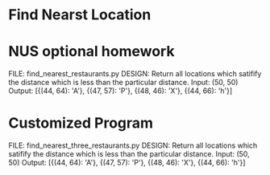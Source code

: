# Find Nearst Location

# NUS optional homework
FILE: find_nearest_restaurants.py
DESIGN: Return all locations which satifify the distance which is less than the particular distance.
Input: (50, 50)
Output: [{(44, 64): 'A'}, {(47, 57): 'P'}, {(48, 46): 'X'}, {(44, 66): 'h'}]

# Customized Program
FILE: find_nearest_three_restaurants.py
DESIGN: Return all locations which satifify the distance which is less than the particular distance.
Input: (50, 50)
Output: [{(44, 64): 'A'}, {(47, 57): 'P'}, {(48, 46): 'X'}, {(44, 66): 'h'}]








